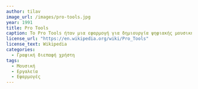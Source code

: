 ```yaml
---
author: tilav
image_url: /images/pro-tools.jpg
year: 1991
title: Pro Tools
caption: Το Pro Tools ήταν μια εφαρμογή για δημιουργία ψηφιακής μουσικής και χρησιμοποιούνταν για ηχογράφηση, επεξεργασία και mastering. Οι δημιουργοί της, Evan Brooks και Peter Gotcher, την εμπνεύστηκαν από το user interface της MAC αλλά στη συνέχεια διατέθηκε και για windows. Στο συγκεκριμένο μοντέλο, η διεπαφή ήχου παρείχε στον χρήστη μόνο 4 κανάλια ταυτόχρονα, αλλά μπορούσε να χρησιμοποιεί απεριόριστα εικονικά κανάλια.
license_url: "https://en.wikipedia.org/wiki/Pro_Tools"
license_text: Wikipedia
categories:
  - Γραφική διεπαφή χρήστη
tags:
  - Μουσική
  - Εργαλεία
  - Εφαρμογές
---
```

